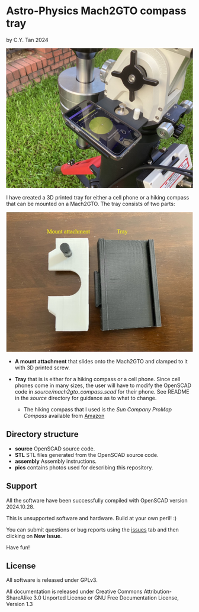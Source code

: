 # Astro-Physics Mach2GTO compass tray

by C.Y. Tan 2024

![Tray](https://github.com/cytan299/Mach2GTO_compass/blob/main//pics/compass_tray.jpg)

I have created a 3D printed tray for either a cell phone or a hiking
compass that can be mounted on a Mach2GTO.  The tray consists of two
parts:

![Attachment_Tray](https://github.com/cytan299/Mach2GTO_compass/blob/main//pics/attachment_tray.jpeg)


* **A mount attachment** that slides onto the Mach2GTO and
  clamped to it with 3D printed screw.
  
* **Tray** that is is either for a hiking compass or a cell
  phone. Since cell phones come in many sizes, the user will have to
  modify the OpenSCAD code in _source/mach2gto_compass.scad_ for their
  phone. See README in the _source_ directory for guidance as to what
  to change.
  * The hiking compass that I used is the _Sun Company ProMap Compass_
    available from [Amazon](https://www.amazon.com/Sun-Company-ProMap-Compass-Orienteering/dp/B0BSB7CK6H/ref=sr_1_1?crid=ZWZMW4UPDAT9&dib=eyJ2IjoiMSJ9.PTZqovFsVuQk3P45Le2lTuAsgPY44nySoG10m8s-QUuoT1wN7dO-BFimQgfy31KC_YmA8sLe666aclBQXb9lEbcNqpF3awJ3ZINpGZ0XESWjY2NOR7VNBA1JpDoWsMifdDZDIUJLesX8HBHJGt1RxLk3mVy5rUpbl2KBz1uPtOPo6wgXmPjslWVs-K_GiZJGgon0kJY_P5RN482iRCkKOnEb71ZqvgoTGo_J1YwDRO4qFGxL4XH927XOVDhtrkYt692_lA3Ms2lrfuJUiz-jFO6ViczCguzPnb_2_r6vVZA.qHjP3ISotJTO9xLwJP26toHr-h7VLB3HC0Cjn3-bgD4&dib_tag=se&keywords=Sun+Company+ProMap+Compass&qid=1731036913&sprefix=sun+company+promap+compass%2Caps%2C430&sr=8-1)
	
## Directory structure
* **source** OpenSCAD source code.
* **STL** STL files generated from the OpenSCAD source code. 
* **assembly** Assembly instructions.
* **pics** contains photos used for describing this repository.

## Support

All the software have been successfully compiled with OpenSCAD version
2024.10.28.

This is unsupported software and hardware. Build at your own peril! :)

You can submit questions or bug reports using the
[issues](https://github.com/cytan299/Mach2GTO_compass/issues) tab 
and then clicking on **New Issue**.

Have fun!

## License

All software is released under GPLv3.

All documentation is released under Creative Commons
Attribution-ShareAlike 3.0 Unported License or GNU Free
Documentation License, Version 1.3


    
  
  
  
  







